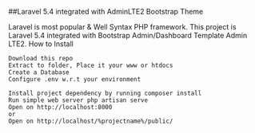 ##Laravel 5.4 integrated with AdminLTE2 Bootstrap Theme

Laravel is most popular & Well Syntax PHP framework. This project is Laravel 5.4 integrated with Bootstrap Admin/Dashboard Template Admin LTE2.
How to Install

    Download this repo
    Extract to folder, Place it your www or htdocs
    Create a Database
    Configure .env w.r.t your environment
    
    Install project dependency by running composer install
    Run simple web server php artisan serve
    Open on http://localhost:8000
    or
    Open on http://localhost/%projectname%/public/
